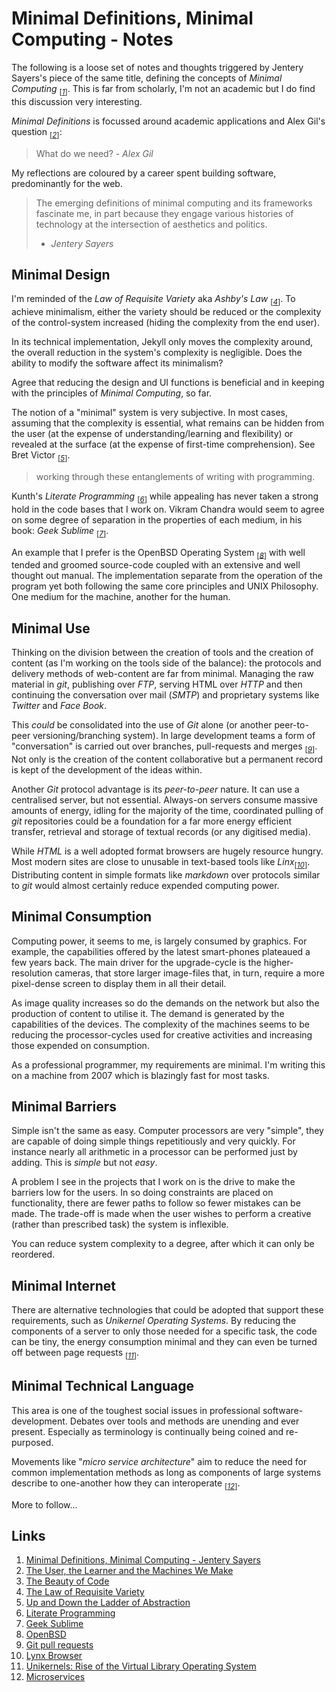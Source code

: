 # Minimal Definitions, Minimal Computing - Notes

The following is a loose set of notes and thoughts triggered by
Jentery Sayers's piece of the same title, defining the concepts of
_Minimal Computing_ <sub>[_[1](#ref1)_]</sub>. This is far from
scholarly, I'm not an academic but I do find this discussion very
interesting.

_Minimal Definitions_ is focussed around academic applications and
Alex Gil's question <sub>[_[2](#ref2)_]</sub>:

> What do we need? - _Alex Gil_

My reflections are coloured by a career spent building software,
predominantly for the web.

> The emerging definitions of minimal computing and its frameworks
> fascinate me, in part because they engage various histories of
> technology at the intersection of aesthetics and politics.
> - _Jentery Sayers_

## Minimal Design

I'm reminded of the _Law of Requisite Variety_ aka _Ashby's Law_
<sub>[_[4](#ref4)_]</sub>. To achieve minimalism, either the variety
should be reduced or the complexity of the control-system increased
(hiding the complexity from the end user).

In its technical implementation, Jekyll only moves the complexity
around, the overall reduction in the system's complexity is
negligible. Does the ability to modify the software affect its
minimalism?

Agree that reducing the design and UI functions is beneficial and in
keeping with the principles of _Minimal Computing_, so far.

The notion of a "minimal" system is very subjective. In most cases,
assuming that the complexity is essential, what remains can be hidden
from the user (at the expense of understanding/learning and
flexibility) or revealed at the surface (at the expense of first-time
comprehension). See Bret Victor <sub>[_[5](#ref5)_]</sub>.

> working through these entanglements of writing with programming.

Kunth's _Literate Programming_ <sub>[_[6](#ref6)_]</sub> while
appealing has never taken a strong hold in the code bases that I work
on. Vikram Chandra would seem to agree on some degree of separation
in the properties of each medium, in his book: _Geek
Sublime_ <sub>[_[7](#ref7)_]</sub>.

An example that I prefer is the OpenBSD Operating System
<sub>[_[8](#ref8)_]</sub> with well tended and groomed source-code
coupled with an extensive and well thought out manual. The
implementation separate from the operation of the program yet both
following the same core principles and UNIX Philosophy. One medium
for the machine, another for the human.

## Minimal Use

Thinking on the division between the creation of tools and the
creation of content (as I'm working on the tools side of the
balance): the protocols and delivery methods of web-content are far
from minimal. Managing the raw material in _git_, publishing over
_FTP_, serving HTML over _HTTP_ and then continuing the conversation
over mail (_SMTP_) and proprietary systems like _Twitter_ and _Face
Book_.

This _could_ be consolidated into the use of _Git_ alone (or
another peer-to-peer versioning/branching system). In large
development teams a form of "conversation" is carried out over
branches, pull-requests and merges <sub>[_[9](#ref9)_]</sub>.
Not only is the creation of the content collaborative but a permanent
record is kept of the development of the ideas within.

Another _Git_ protocol advantage is its _peer-to-peer_ nature. It can
use a centralised server, but not essential. Always-on servers
consume massive amounts of energy, idling for the majority of the
time, coordinated pulling of _git_ repositories could be a foundation
for a far more energy efficient transfer, retrieval and storage of
textual records (or any digitised media).

While _HTML_ is a well adopted format browsers are hugely resource
hungry. Most modern sites are close to unusable in text-based tools
like _Linx_<sub>[_[10](#ref10)_]</sub>. Distributing content in simple
formats like _markdown_ over protocols similar to _git_ would almost
certainly reduce expended computing power.

## Minimal Consumption

Computing power, it seems to me, is largely consumed by graphics. For
example, the capabilities offered by the latest smart-phones
plateaued a few years back. The main driver for the upgrade-cycle is
the higher-resolution cameras, that store larger image-files that, in
turn, require a more pixel-dense screen to display them in all their
detail.

As image quality increases so do the demands on the network but also
the production of content to utilise it. The demand is generated by
the capabilities of the devices. The complexity of the
machines seems to be reducing the processor-cycles used for creative
activities and increasing those expended on consumption.

As a professional programmer, my requirements are minimal.
I'm writing this on a machine from 2007 which is blazingly fast for
most tasks.

## Minimal Barriers

Simple isn't the same as easy. Computer processors are very "simple",
they are capable of doing simple things repetitiously and very
quickly. For instance nearly all arithmetic in a processor can be
performed just by adding. This is _simple_ but not _easy_.

A problem I see in the projects that I work on is the drive to make
the barriers low for the users. In so doing constraints are placed on
functionality, there are fewer paths to follow so fewer mistakes can
be made. The trade-off is made when the user wishes to perform a
creative (rather than prescribed task) the system is inflexible.

You can reduce system complexity to a degree, after which
it can only be reordered.

## Minimal Internet

There are alternative technologies that could be adopted that support
these requirements, such as _Unikernel Operating Systems_.
By reducing the components of a server to only those needed for a
specific task, the code can be tiny, the energy consumption minimal
and they can even be turned off between page requests
<sub>[_[11](#ref11)_]</sub>.

## Minimal Technical Language

This area is one of the toughest social issues in professional
software-development. Debates over tools and methods are unending and
ever present. Especially as terminology is continually being coined
and re-purposed.

Movements like "_micro service architecture_" aim to reduce the need
for common implementation methods as long as components of large
systems describe to one-another how they can interoperate
<sub>[_[12](#ref12)_]</sub>.

More to follow...

## Links

1. <a id="ref1"></a> [Minimal Definitions, Minimal Computing - Jentery Sayers](http://go-dh.github.io/mincomp/thoughts/2016/10/02/minimal-definitions/)
2. <a id="ref2"></a> [The User, the Learner and the Machines We Make](http://go-dh.github.io/mincomp/thoughts/2015/05/21/user-vs-learner/)
3. <a id="ref3"></a> [The Beauty of Code](http://www.theparisreview.org/blog/2014/09/05/the-beauty-of-code/)
4. <a id="ref4"></a> [The Law of Requisite Variety](https://en.wikipedia.org/wiki/Variety_(cybernetics)#The_Law_of_Requisite_Variety)
5. <a id="ref5"></a> [Up and Down the Ladder of Abstraction](http://worrydream.com/LadderOfAbstraction/)
6. <a id="ref6"></a> [Literate Programming](https://en.wikipedia.org/wiki/Literate_programming)
7. <a id="ref7"></a> [Geek Sublime](https://www.graywolfpress.org/books/geek-sublime)
8. <a id="ref8"></a> [OpenBSD](https://www.openbsd.org/)
9. <a id="ref9"></a> [Git pull requests](https://help.github.com/articles/about-pull-requests/)
10. <a id="ref10"></a> [Lynx Browser](https://en.wikipedia.org/wiki/Lynx_(web_browser))
11. <a id="ref11"></a> [Unikernels: Rise of the Virtual Library Operating System](http://queue.acm.org/detail.cfm?id=2566628)
11. <a id="ref12"></a> [Microservices](http://martinfowler.com/articles/microservices.html)
